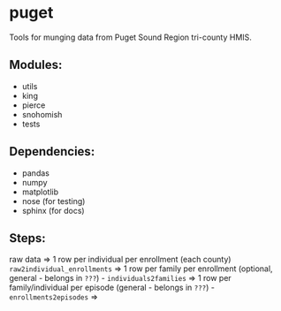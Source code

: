 # puget

Tools for munging data from Puget Sound Region tri-county HMIS.

## Modules:
- utils
- king
- pierce
- snohomish
- tests

## Dependencies:

- pandas
- numpy
- matplotlib
- nose (for testing)
- sphinx (for docs)


## Steps:
   raw data => 1 row per individual per enrollment (each county)
       `raw2individual_enrollments`
   => 1 row per family per enrollment (optional, general - belongs in `???`) -
       `individuals2families`
   => 1 row per family/individual per episode (general - belongs in `???`) -
       `enrollments2episodes`
   =>
